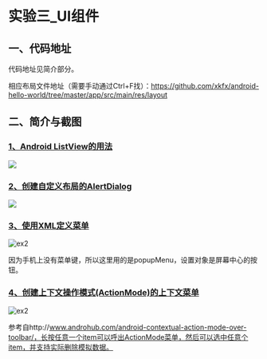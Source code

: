 # 实验三_UI组件

## 一、代码地址

代码地址见简介部分。



相应布局文件地址（需要手动通过Ctrl+F找）：https://github.com/xkfx/android-hello-world/tree/master/app/src/main/res/layout



## 二、简介与截图

### [1、Android ListView的用法 ](https://github.com/xkfx/android-hello-world/blob/master/app/src/main/java/com/example/myfirstapp/ex3/ListViewSample.java)

<img src="img/ex3_1.jpg" />

### [2、创建自定义布局的AlertDialog ](https://github.com/xkfx/android-hello-world/blob/master/app/src/main/java/com/example/myfirstapp/ex3/AlertDialogSample.java)

<img src="img/ex3_2.jpg"/>

### [3、使用XML定义菜单 ](https://github.com/xkfx/android-hello-world/blob/master/app/src/main/java/com/example/myfirstapp/ex3/MenuSample.java)

<img src="img/ex3_3.jpg" alt="ex2" align=center />



因为手机上没有菜单键，所以这里用的是popupMenu，设置对象是屏幕中心的按钮。



### [4、创建上下文操作模式(ActionMode)的上下文菜单](https://github.com/xkfx/android-hello-world/blob/master/app/src/main/java/com/example/myfirstapp/ex3/MenuSample.java)

<img src="img/ex3_4.jpg" alt="ex2" align=center />



参考自http://www.androhub.com/android-contextual-action-mode-over-toolbar/，长按任意一个item可以呼出ActionMode菜单，然后可以选中任意个item，并支持实际删除模拟数据。